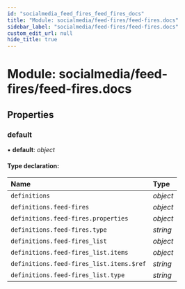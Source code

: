 ```yaml
---
id: "socialmedia_feed_fires_feed_fires_docs"
title: "Module: socialmedia/feed-fires/feed-fires.docs"
sidebar_label: "socialmedia/feed-fires/feed-fires.docs"
custom_edit_url: null
hide_title: true
---
```


# Module: socialmedia/feed-fires/feed-fires.docs

## Properties

### default

• **default**: *object*

#### Type declaration:

| Name | Type |
| :------ | :------ |
| `definitions` | *object* |
| `definitions.feed-fires` | *object* |
| `definitions.feed-fires.properties` | *object* |
| `definitions.feed-fires.type` | *string* |
| `definitions.feed-fires_list` | *object* |
| `definitions.feed-fires_list.items` | *object* |
| `definitions.feed-fires_list.items.$ref` | *string* |
| `definitions.feed-fires_list.type` | *string* |
